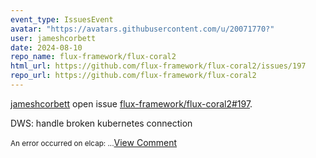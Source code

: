 ```yaml
---
event_type: IssuesEvent
avatar: "https://avatars.githubusercontent.com/u/20071770?"
user: jameshcorbett
date: 2024-08-10
repo_name: flux-framework/flux-coral2
html_url: https://github.com/flux-framework/flux-coral2/issues/197
repo_url: https://github.com/flux-framework/flux-coral2
---
```


<a href='https://github.com/jameshcorbett' target='_blank'>jameshcorbett</a> open issue <a href='https://github.com/flux-framework/flux-coral2/issues/197' target='_blank'>flux-framework/flux-coral2#197</a>.

<p>DWS: handle broken kubernetes connection</p><small>An error occurred on elcap:...</small><a href='https://github.com/flux-framework/flux-coral2/issues/197' target='_blank'>View Comment</a>